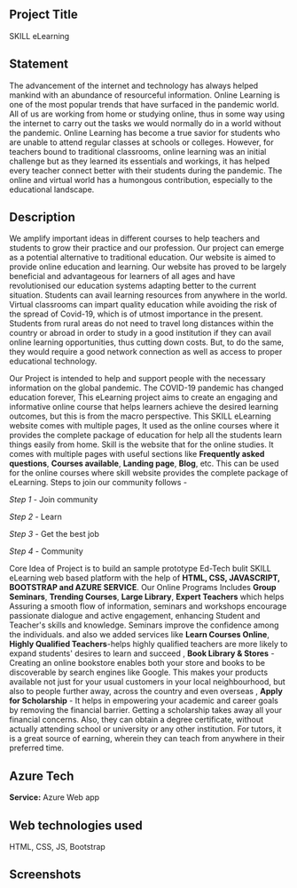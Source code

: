 
## Project Title 
SKILL eLearning

## Statement

The advancement of the internet and technology has always helped mankind with an abundance of resourceful information.
Online Learning is one of the most popular trends that have surfaced in the pandemic world. 
All of us are working from home or studying online, thus in some way using the internet to carry out the tasks we would normally do in a world without the pandemic. Online Learning has become a true savior for students who are unable to attend regular classes at schools or colleges. However, for teachers bound to traditional classrooms, online learning was an initial challenge but as they learned its essentials and workings, it has helped every teacher connect better with their students during the pandemic.
The online and virtual world has a humongous contribution, especially to the educational landscape.


##  Description
We amplify important ideas in different courses to help teachers and students to grow their practice and our profession. Our project can emerge as a potential alternative to traditional education. Our website is aimed to provide online education and learning. Our website has proved to be largely beneficial and advantageous for learners of all ages and have revolutionised our education systems adapting better to the current situation. Students can avail learning resources from anywhere in the world.
Virtual classrooms can impart quality education while avoiding the risk of the spread of Covid-19, which is of utmost importance in the present. Students from rural areas do not need to travel long distances within the country or abroad in order to study in a good institution if they can avail online learning opportunities, thus cutting down costs. But, to do the same, they would require a good network connection as well as access to proper educational technology.

Our Project is intended to help and support people with the necessary information on the global pandemic.
The COVID-19 pandemic has changed education forever, This eLearning project aims to create an engaging and informative online course that helps learners achieve the desired learning outcomes, but this is from the macro perspective. This SKILL eLearning website comes with multiple pages, It used as the online courses where it provides the complete package of education for help all the students learn things easily from home.
Skill is the website that for the online studies. It comes with multiple pages with useful sections like **Frequently asked questions**, **Courses available**, **Landing page**, **Blog**, etc.
This can be used for the online courses where skill website provides the complete package of eLearning. Steps to join our community follows -

*Step 1* - Join community

*Step 2* - Learn

*Step 3* -  Get the best job

*Step 4* - Community

Core Idea of Project is to build an sample prototype Ed-Tech bulit SKILL eLearning web based platform with the help of **HTML, CSS, JAVASCRIPT, BOOTSTRAP and AZURE SERVICE**. Our Online Programs Includes **Group Seminars**, **Trending Courses**, **Large Library**, **Expert Teachers** which helps Assuring a smooth flow of information, seminars and workshops encourage passionate dialogue and active engagement, enhancing Student and Teacher's skills and knowledge. Seminars improve the confidence among the individuals. 
and also we added services like **Learn Courses Online**,
**Highly Qualified Teachers**-helps highly qualified teachers are more likely to expand students' desires to learn and succeed
, **Book Library & Stores** -Creating an online bookstore enables both your store and books to be discoverable by search engines like Google. This makes your products available not just for your usual customers in your local neighbourhood, but also to people further away, across the country and even overseas
, **Apply for Scholarship** - It helps in empowering your academic and career goals by removing the financial barrier. Getting a scholarship takes away all your financial concerns. 
 Also, they can obtain a degree certificate, without actually attending school or university or any other institution.
For tutors, it is a great source of earning, wherein they can teach from anywhere in their preferred time.
## Azure Tech 

**Service:** Azure Web app




## Web technologies used

 HTML, CSS, JS, Bootstrap


## Screenshots


